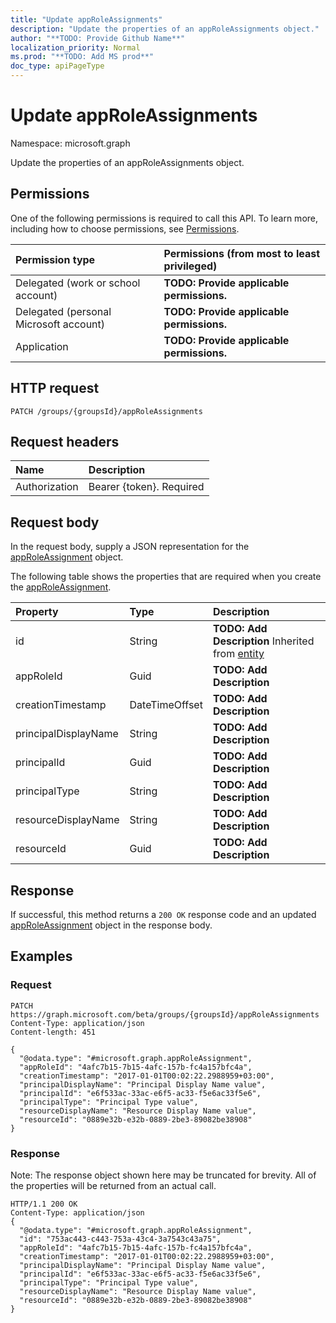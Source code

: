 ```yaml
---
title: "Update appRoleAssignments"
description: "Update the properties of an appRoleAssignments object."
author: "**TODO: Provide Github Name**"
localization_priority: Normal
ms.prod: "**TODO: Add MS prod**"
doc_type: apiPageType
---
```


# Update appRoleAssignments

Namespace: microsoft.graph

Update the properties of an appRoleAssignments object.

## Permissions
One of the following permissions is required to call this API. To learn more, including how to choose permissions, see [Permissions](/concepts/permissions-reference.md).

|Permission type|Permissions (from most to least privileged)|
|:---|:---|
|Delegated (work or school account)|**TODO: Provide applicable permissions.**|
|Delegated (personal Microsoft account)|**TODO: Provide applicable permissions.**|
|Application|**TODO: Provide applicable permissions.**|

## HTTP request
<!-- {
  "blockType": "ignored"
}
-->
``` http
PATCH /groups/{groupsId}/appRoleAssignments
```

## Request headers
|Name|Description|
|:---|:---|
|Authorization|Bearer {token}. Required|

## Request body
In the request body, supply a JSON representation for the [appRoleAssignment](../resources/approleassignment.md) object.

The following table shows the properties that are required when you create the [appRoleAssignment](../resources/approleassignment.md).

|Property|Type|Description|
|:---|:---|:---|
|id|String|**TODO: Add Description** Inherited from [entity](../resources/entity.md)|
|appRoleId|Guid|**TODO: Add Description**|
|creationTimestamp|DateTimeOffset|**TODO: Add Description**|
|principalDisplayName|String|**TODO: Add Description**|
|principalId|Guid|**TODO: Add Description**|
|principalType|String|**TODO: Add Description**|
|resourceDisplayName|String|**TODO: Add Description**|
|resourceId|Guid|**TODO: Add Description**|



## Response
If successful, this method returns a `200 OK` response code and an updated [appRoleAssignment](../resources/approleassignment.md) object in the response body.

## Examples

### Request
<!-- {
  "blockType": "request",
  "name": "update_approleassignments"
}
-->
``` http
PATCH https://graph.microsoft.com/beta/groups/{groupsId}/appRoleAssignments
Content-Type: application/json
Content-length: 451

{
  "@odata.type": "#microsoft.graph.appRoleAssignment",
  "appRoleId": "4afc7b15-7b15-4afc-157b-fc4a157bfc4a",
  "creationTimestamp": "2017-01-01T00:02:22.2988959+03:00",
  "principalDisplayName": "Principal Display Name value",
  "principalId": "e6f533ac-33ac-e6f5-ac33-f5e6ac33f5e6",
  "principalType": "Principal Type value",
  "resourceDisplayName": "Resource Display Name value",
  "resourceId": "0889e32b-e32b-0889-2be3-89082be38908"
}
```

### Response
Note: The response object shown here may be truncated for brevity. All of the properties will be returned from an actual call.
<!-- {
  "blockType": "response",
  "truncated": true
}
-->
``` http
HTTP/1.1 200 OK
Content-Type: application/json
{
  "@odata.type": "#microsoft.graph.appRoleAssignment",
  "id": "753ac443-c443-753a-43c4-3a7543c43a75",
  "appRoleId": "4afc7b15-7b15-4afc-157b-fc4a157bfc4a",
  "creationTimestamp": "2017-01-01T00:02:22.2988959+03:00",
  "principalDisplayName": "Principal Display Name value",
  "principalId": "e6f533ac-33ac-e6f5-ac33-f5e6ac33f5e6",
  "principalType": "Principal Type value",
  "resourceDisplayName": "Resource Display Name value",
  "resourceId": "0889e32b-e32b-0889-2be3-89082be38908"
}
```

